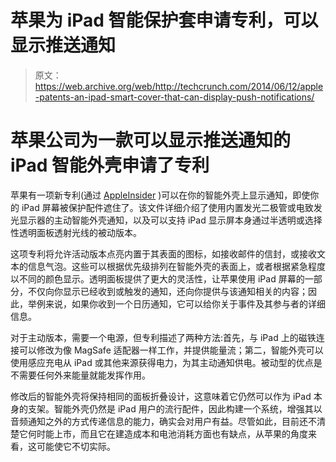 # 苹果为 iPad 智能保护套申请专利，可以显示推送通知 

> 原文：<https://web.archive.org/web/http://techcrunch.com/2014/06/12/apple-patents-an-ipad-smart-cover-that-can-display-push-notifications/>

# 苹果公司为一款可以显示推送通知的 iPad 智能外壳申请了专利

苹果有一项新专利(通过 [AppleInsider](https://web.archive.org/web/20230129235042/http://appleinsider.com/articles/14/06/12/apples-smarter-smart-cover-users-with-illuminated-notifications) )可以在你的智能外壳上显示通知，即使你的 iPad 屏幕被保护配件遮住了。该文件详细介绍了使用内置发光二极管或电致发光显示器的主动智能外壳通知，以及可以支持 iPad 显示屏本身通过半透明或选择性透明面板透射光线的被动版本。

这项专利将允许活动版本点亮内置于其表面的图标，如接收邮件的信封，或接收文本的信息气泡。这些可以根据优先级排列在智能外壳的表面上，或者根据紧急程度以不同的颜色显示。透明面板提供了更大的灵活性，让苹果使用 iPad 屏幕的一部分，不仅向你显示已经收到或触发的通知，还向你提供与该通知相关的内容；因此，举例来说，如果你收到一个日历通知，它可以给你关于事件及其参与者的详细信息。

对于主动版本，需要一个电源，但专利描述了两种方法:首先，与 iPad 上的磁铁连接可以修改为像 MagSafe 适配器一样工作，并提供能量流；第二，智能外壳可以使用感应充电从 iPad 或其他来源获得电力，为其主动通知供电。被动型的优点是不需要任何外来能量就能发挥作用。

修改后的智能外壳将保持相同的面板折叠设计，这意味着它仍然可以作为 iPad 本身的支架。智能外壳仍然是 iPad 用户的流行配件，因此构建一个系统，增强其以音频通知之外的方式传递信息的能力，确实会对用户有益。尽管如此，目前还不清楚它何时能上市，而且它在建造成本和电池消耗方面也有缺点，从苹果的角度来看，这可能使它不切实际。